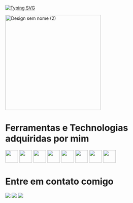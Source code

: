 [![Typing SVG](https://readme-typing-svg.herokuapp.com/?color=%23FFFFFF&size=55&center=true&vCenter=true&width=1000&lines=OL%C3%81%2C+Meu+nome+%C3%A9+Luiz+Miguel%3B+Eu+tenho+23+anos%3B+Sou+um+Desenvolvedor+Front-end%3B+Bem-vindo%21+%3A%29&font=Monaco)](https://git.io/typing-svg)


<img src="https://github.com/luizmiguel710/luizmiguel710/assets/122630096/9bd253a4-96ab-4323-872d-da07f1110a35" alt="Design sem nome (2)" style="width:300;">


# Ferramentas e Technologias adquiridas por mim
<img src="https://cdn.jsdelivr.net/gh/devicons/devicon/icons/html5/html5-plain-wordmark.svg" width="40" height="40"/> <img src="https://cdn.jsdelivr.net/gh/devicons/devicon/icons/css3/css3-plain-wordmark.svg" width="40" height="40"/> <img src="https://cdn.jsdelivr.net/gh/devicons/devicon/icons/javascript/javascript-original.svg" width="40" height="40"/> <img src="https://cdn.jsdelivr.net/gh/devicons/devicon/icons/git/git-original.svg"  width="40" height="40"/> <img src="https://cdn.jsdelivr.net/gh/devicons/devicon/icons/python/python-original-wordmark.svg" width="40" height="40"/> <img src="https://cdn.jsdelivr.net/gh/devicons/devicon/icons/vscode/vscode-original-wordmark.svg" width="40" height="40"/> <img src="https://cdn.jsdelivr.net/gh/devicons/devicon/icons/c/c-original.svg" width="40" height="40"/> <img src="https://cdn.jsdelivr.net/gh/devicons/devicon/icons/mysql/mysql-original-wordmark.svg" width="40" height="40"/>

# Entre em contato comigo 
<div>
<a href="https://instagram.com/luizmiguel_710" target="_blank"><img loading="lazy" src="https://img.shields.io/badge/-Instagram-%23E4405F?style=for-the-badge&logo=instagram&logoColor=white" target="_blank"></a>
<a href = "mailto:luizpompilio01@gmail.com"><img loading="lazy" src="https://img.shields.io/badge/Gmail-D14836?style=for-the-badge&logo=gmail&logoColor=white" target="_blank"></a>
<a href="https://www.linkedin.com/in/luiz-miguel-pompilio/" target="_blank"><img loading="lazy" src="https://img.shields.io/badge/-LinkedIn-%230077B5?style=for-the-badge&logo=linkedin&logoColor=white" target="_blank"></a>  
</div>
          

